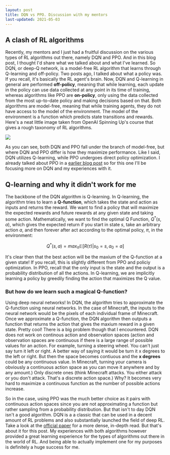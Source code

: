 ```yaml
---
layout: post
title: DQN vs PPO. Discussion with my mentors
last-updated: 2021-05-03
---
```

## A clash of RL algorithms

Recently, my mentors and I just had a fruitful discussion on the various types of RL algorithms out there, namely DQN and PPO. And in this blog post, I thought I'd share what we talked about and what I've learned. So DQN, or deep-Q network, is a model-free RL algorithm that learns through Q-learning and off-policy. Two posts ago, I talked about what a policy was. If you recall, it's basically the RL agent's brain. Now, DQN and Q-learning in general are performed **off-policy**, meaning that while learning, each update in the policy can use data collected at any point in its time of training, whereas algorithms like PPO are **on-policy**, only using the data collected from the most up-to-date policy and making decisions based on that. Both algorithms are model-free, meaning that while training agents, they do not have access to the model of the environment. The model of the environment is a function which predicts state transitions and rewards. Here's a neat little image taken from OpenAI Spinning Up's course that gives a rough taxonomy of RL algorithms. 

![](/assets/imgs/algorithms.png)

As you can see, both DQN and PPO fall under the branch of model-free, but where DQN and PPO differ is how they maximize performance. Like I said, DQN utilizes Q-learning, while PPO undergoes direct policy optimization. I already talked about PPO in a [earlier blog post](2020-7-10-SecondPost.md) so for this one I'll be focusing more on DQN and my experiences with it. 

## Q-learning and why it didn't work for me

The backbone of the DQN algorithm is Q-learning. In Q-learning, the algorithm tries to learn a **Q-function**, which takes the state and action as inputs and returns the reward. We want to find a policy that will maximize the expected rewards and future rewards at any given state and taking some action. Mathematically, we want to find the optimal Q Function, $Q^*(s,a)$, which gives the expected return if you start in state $s$, take an arbitrary action $a$, and then forever after act according to the optimal policy, $\pi$, in the environment:

$$Q^*(s,a) = max_{\pi} \mathbb{E}[R(\tau) | s_0 = s, a_0 = a]$$

It's clear then that the best action will be the maxium of the Q-function at a given state! If you recall, this is slightly different from PPO and policiy optimization. In PPO, recall that the only input is the state and the output is a probability distribution of all the actions. In Q-learning, we are implicitly learning a policy by greedily finding the action that maximizes the Q value. 

### But how do we learn such a magical Q-function? 

Using deep neural networks! In DQN, the algorithm tries to approximate the Q-function using neural networks. In the case of Minecraft, the inputs to the neural network would be the pixels of each individual frame of Minecraft. Once we approximate a Q-function, the DQN algorithm then outputs a function that returns the action that gives the maxium reward in a given state. Pretty cool! There is a big problem though that I encountered. DQN does not work on continous action and observation spaces (action and observation spaces are continuous if there is a large range of possible values for an action. For example, turning a steering wheel. You can't just say turn it left or right. A better way of saying it would be turn it x degrees to the left or right. But then the space becomes contiuous and the **x degrees** could be any continuous value. In Minecraft, turning your camera is obviously a continuous action space as you can move it anywhere and by any amount.)  Only discrete ones (think Minecraft attacks. You either attack or you don't attack. That's a discrete action space.) Why? It becomes very hard to maximize a continuous function as the number of possible actions increase. 

So in the case, using PPO was the much better choice as it pairs with continuous action spaces since you are not approximating a function but rather sampling from a probability distribution. But that isn't to day DQN isn't a good algorithm. DQN is a a classic that can be used in a decent amount of RL problems and also substantially launched the field of deep RL. Take a look at the [official paper](https://www.cs.toronto.edu/~vmnih/docs/dqn.pdf) for a more dense, in-depth read. But that's about it for this post. My experiences with both algorithms however provided a great learning experience for the types of algorithms out there in the world of RL. And being able to actually implement one for my purposes is definitely a huge success for me. 



